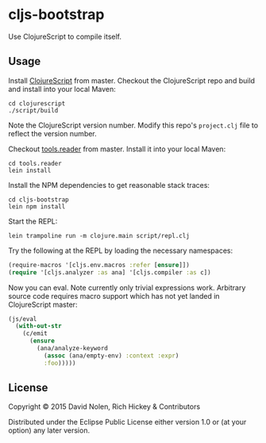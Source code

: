 # cljs-bootstrap

Use ClojureScript to compile itself.

## Usage

Install [ClojureScript](http://github.com/clojure/clojurescript) from master. 
Checkout the ClojureScript repo and build and install into your local Maven:

```
cd clojurescript
./script/build
```

Note the ClojureScript version number. Modify this repo's `project.clj` file to
reflect the version number. 

Checkout [tools.reader](https://github.com/clojure/tools.reader) from master.
Install it into your local Maven:

```
cd tools.reader
lein install
```

Install the NPM dependencies to get reasonable stack traces:

```
cd cljs-bootstrap
lein npm install
```

Start the REPL:

```
lein trampoline run -m clojure.main script/repl.clj 
```

Try the following at the REPL by loading the necessary namespaces:

```clj
(require-macros '[cljs.env.macros :refer [ensure]])
(require '[cljs.analyzer :as ana] '[cljs.compiler :as c])
```

Now you can eval. Note currently only trivial expressions work. Arbitrary
source code requires macro support which has not yet landed in ClojureScript
master:

```clj
(js/eval
  (with-out-str
    (c/emit
      (ensure
        (ana/analyze-keyword
          (assoc (ana/empty-env) :context :expr)
          :foo)))))
```

## License

Copyright © 2015 David Nolen, Rich Hickey & Contributors

Distributed under the Eclipse Public License either version 1.0 or (at
your option) any later version.
